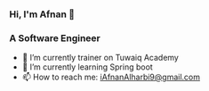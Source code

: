 ### Hi, I'm Afnan 👋

### A Software Engineer 

- 🔭 I’m currently trainer on Tuwaiq Academy
- 🌱 I’m currently learning Spring boot
- 📫 How to reach me: iAfnanAlharbi9@gmail.com

